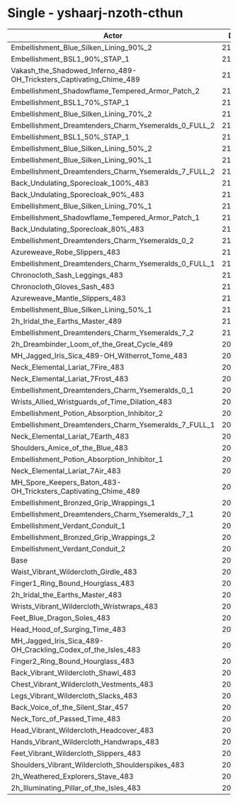 # Single - yshaarj-nzoth-cthun
| Actor | DPS | Increase |
|---|:---:|:---:|
|Embellishment_Blue_Silken_Lining_90%_2|217351|4.51%|
|Embellishment_BSL1_90%_STAP_1|216322|4.01%|
|Vakash_the_Shadowed_Inferno_489-OH_Tricksters_Captivating_Chime_489|216048|3.88%|
|Embellishment_Shadowflame_Tempered_Armor_Patch_2|215276|3.51%|
|Embellishment_BSL1_70%_STAP_1|215245|3.49%|
|Embellishment_Blue_Silken_Lining_70%_2|215200|3.47%|
|Embellishment_Dreamtenders_Charm_Ysemeralds_0_FULL_2|214327|3.05%|
|Embellishment_BSL1_50%_STAP_1|214187|2.98%|
|Embellishment_Blue_Silken_Lining_50%_2|213186|2.50%|
|Embellishment_Blue_Silken_Lining_90%_1|212758|2.30%|
|Embellishment_Dreamtenders_Charm_Ysemeralds_7_FULL_2|212619|2.23%|
|Back_Undulating_Sporecloak_100%_483|212195|2.03%|
|Back_Undulating_Sporecloak_90%_483|211738|1.81%|
|Embellishment_Blue_Silken_Lining_70%_1|211659|1.77%|
|Embellishment_Shadowflame_Tempered_Armor_Patch_1|211609|1.74%|
|Back_Undulating_Sporecloak_80%_483|211325|1.61%|
|Embellishment_Dreamtenders_Charm_Ysemeralds_0_2|211325|1.61%|
|Azureweave_Robe_Slippers_483|211263|1.58%|
|Embellishment_Dreamtenders_Charm_Ysemeralds_0_FULL_1|210916|1.41%|
|Chronocloth_Sash_Leggings_483|210878|1.39%|
|Chronocloth_Gloves_Sash_483|210732|1.32%|
|Azureweave_Mantle_Slippers_483|210657|1.29%|
|Embellishment_Blue_Silken_Lining_50%_1|210650|1.28%|
|2h_Iridal_the_Earths_Master_489|210552|1.24%|
|Embellishment_Dreamtenders_Charm_Ysemeralds_7_2|210212|1.07%|
|2h_Dreambinder_Loom_of_the_Great_Cycle_489|209989|0.97%|
|MH_Jagged_Iris_Sica_489-OH_Witherrot_Tome_483|209521|0.74%|
|Neck_Elemental_Lariat_7Fire_483|209461|0.71%|
|Neck_Elemental_Lariat_7Frost_483|209455|0.71%|
|Embellishment_Dreamtenders_Charm_Ysemeralds_0_1|209434|0.70%|
|Wrists_Allied_Wristguards_of_Time_Dilation_483|209200|0.59%|
|Embellishment_Potion_Absorption_Inhibitor_2|209090|0.53%|
|Embellishment_Dreamtenders_Charm_Ysemeralds_7_FULL_1|209084|0.53%|
|Neck_Elemental_Lariat_7Earth_483|208850|0.42%|
|Shoulders_Amice_of_the_Blue_483|208834|0.41%|
|Embellishment_Potion_Absorption_Inhibitor_1|208583|0.29%|
|Neck_Elemental_Lariat_7Air_483|208328|0.17%|
|MH_Spore_Keepers_Baton_483-OH_Tricksters_Captivating_Chime_489|208304|0.16%|
|Embellishment_Bronzed_Grip_Wrappings_1|208139|0.08%|
|Embellishment_Dreamtenders_Charm_Ysemeralds_7_1|208122|0.07%|
|Embellishment_Verdant_Conduit_1|208019|0.02%|
|Embellishment_Bronzed_Grip_Wrappings_2|208006|0.01%|
|Embellishment_Verdant_Conduit_2|208002|0.01%|
|Base|207980|0.00%|
|Waist_Vibrant_Wildercloth_Girdle_483|207404|-0.28%|
|Finger1_Ring_Bound_Hourglass_483|207268|-0.34%|
|2h_Iridal_the_Earths_Master_483|207225|-0.36%|
|Wrists_Vibrant_Wildercloth_Wristwraps_483|207216|-0.37%|
|Feet_Blue_Dragon_Soles_483|207159|-0.39%|
|Head_Hood_of_Surging_Time_483|207108|-0.42%|
|MH_Jagged_Iris_Sica_489-OH_Crackling_Codex_of_the_Isles_483|207096|-0.42%|
|Finger2_Ring_Bound_Hourglass_483|207060|-0.44%|
|Back_Vibrant_Wildercloth_Shawl_483|206790|-0.57%|
|Chest_Vibrant_Wildercloth_Vestments_483|206723|-0.60%|
|Legs_Vibrant_Wildercloth_Slacks_483|206670|-0.63%|
|Back_Voice_of_the_Silent_Star_457|206637|-0.65%|
|Neck_Torc_of_Passed_Time_483|206584|-0.67%|
|Head_Vibrant_Wildercloth_Headcover_483|206487|-0.72%|
|Hands_Vibrant_Wildercloth_Handwraps_483|206430|-0.75%|
|Feet_Vibrant_Wildercloth_Slippers_483|206383|-0.77%|
|Shoulders_Vibrant_Wildercloth_Shoulderspikes_483|206351|-0.78%|
|2h_Weathered_Explorers_Stave_483|206059|-0.92%|
|2h_Illuminating_Pillar_of_the_Isles_483|205059|-1.40%|
